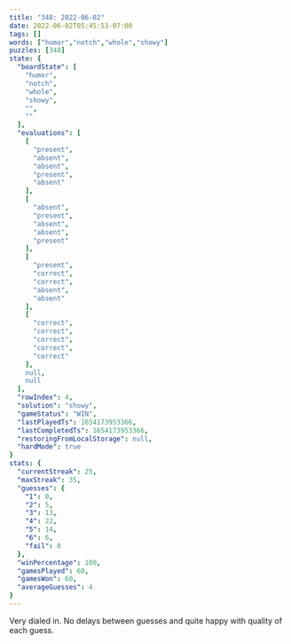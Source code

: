 ```yaml
---
title: "348: 2022-06-02"
date: 2022-06-02T05:45:53-07:00
tags: []
words: ["humor","notch","whole","showy"]
puzzles: [348]
state: {
  "boardState": [
    "humor",
    "notch",
    "whole",
    "showy",
    "",
    ""
  ],
  "evaluations": [
    [
      "present",
      "absent",
      "absent",
      "present",
      "absent"
    ],
    [
      "absent",
      "present",
      "absent",
      "absent",
      "present"
    ],
    [
      "present",
      "correct",
      "correct",
      "absent",
      "absent"
    ],
    [
      "correct",
      "correct",
      "correct",
      "correct",
      "correct"
    ],
    null,
    null
  ],
  "rowIndex": 4,
  "solution": "showy",
  "gameStatus": "WIN",
  "lastPlayedTs": 1654173953366,
  "lastCompletedTs": 1654173953366,
  "restoringFromLocalStorage": null,
  "hardMode": true
}
stats: {
  "currentStreak": 25,
  "maxStreak": 35,
  "guesses": {
    "1": 0,
    "2": 5,
    "3": 13,
    "4": 22,
    "5": 14,
    "6": 6,
    "fail": 0
  },
  "winPercentage": 100,
  "gamesPlayed": 60,
  "gamesWon": 60,
  "averageGuesses": 4
}
---
```


<!-- more -->
Very dialed in. No delays between guesses and quite happy with quality of each guess.

